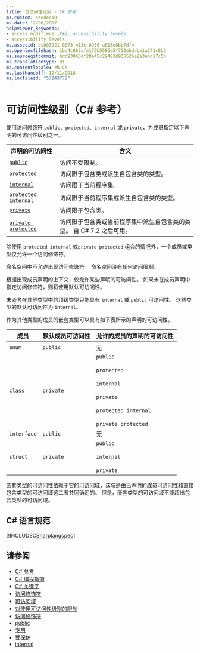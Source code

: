 ```yaml
---
title: 可访问性级别 - C# 参考
ms.custom: seodec18
ms.date: 12/06/2017
helpviewer_keywords:
- access modifiers [C#], accessibility levels
- accessibility levels
ms.assetid: dc083921-0073-413e-8936-a613e8bb7df4
ms.openlocfilehash: 1bd4c063afe175b5585e5f732ebddbe1a271c8b3
ms.sourcegitcommit: bdd930b5df20a45c29483d905526a2a3e4d17c5b
ms.translationtype: HT
ms.contentlocale: zh-CN
ms.lasthandoff: 12/11/2018
ms.locfileid: "53243772"
---
```

# <a name="accessibility-levels-c-reference"></a>可访问性级别（C# 参考）

使用访问修饰符 `public`、`protected`、`internal` 或 `private`，为成员指定以下声明的可访问性级别之一。  
  
|声明的可访问性|含义|  
|----------------------------|-------------|  
|[`public`](public.md)|访问不受限制。|  
|[`protected`](protected.md)|访问限于包含类或派生自包含类的类型。|  
|[`internal`](internal.md)|访问限于当前程序集。|  
|[`protected internal`](protected-internal.md)|访问限于当前程序集或派生自包含类的类型。|  
|[`private`](private.md)|访问限于包含类。|  
|[`private protected`](private-protected.md)|访问限于包含类或当前程序集中派生自包含类的类型。 自 C# 7.2 之后可用。 |  
  
 除使用 `protected internal` 或`private protected` 组合的情况外，一个成员或类型仅允许一个访问修饰符。  
  
 命名空间中不允许出现访问修饰符。 命名空间没有任何访问限制。  
  
 根据出现成员声明的上下文，仅允许某些声明的可访问性。 如果未在成员声明中指定访问修饰符，则将使用默认可访问性。  
  
 未嵌套在其他类型中的顶级类型只能具有 `internal` 或 `public` 可访问性。 这些类型的默认可访问性为 `internal`。  
  
 作为其他类型的成员的嵌套类型可以具有如下表所示的声明的可访问性。  
  
|成员|默认成员可访问性|允许的成员的声明的可访问性|  
|----------------|----------------------------------|--------------------------------------------------|  
|`enum`|`public`|无|  
|`class`|`private`|`public`<br /><br /> `protected`<br /><br /> `internal`<br /><br /> `private`<br /><br /> `protected internal` <br /><br />`private protected`|  
|`interface`|`public`|无|  
|`struct`|`private`|`public`<br /><br /> `internal`<br /><br /> `private`|  
  
 嵌套类型的可访问性依赖于它的[可访问域](../../../csharp/language-reference/keywords/accessibility-domain.md)，该域是由已声明的成员可访问性和直接包含类型的可访问域这二者共同确定的。 但是，嵌套类型的可访问域不能超出包含类型的可访问域。  
  
## <a name="c-language-specification"></a>C# 语言规范  
 [!INCLUDE[CSharplangspec](~/includes/csharplangspec-md.md)]  
  
## <a name="see-also"></a>请参阅  
- [C# 参考](../../../csharp/language-reference/index.md)  
- [C# 编程指南](../../../csharp/programming-guide/index.md)  
- [C# 关键字](../../../csharp/language-reference/keywords/index.md)  
- [访问修饰符](../../../csharp/language-reference/keywords/access-modifiers.md)  
- [可访问域](../../../csharp/language-reference/keywords/accessibility-domain.md)  
- [对使用可访问性级别的限制](../../../csharp/language-reference/keywords/restrictions-on-using-accessibility-levels.md)  
- [访问修饰符](../../../csharp/programming-guide/classes-and-structs/access-modifiers.md)  
- [public](../../../csharp/language-reference/keywords/public.md)  
- [专用](../../../csharp/language-reference/keywords/private.md)  
- [受保护](../../../csharp/language-reference/keywords/protected.md)  
- [internal](../../../csharp/language-reference/keywords/internal.md)
